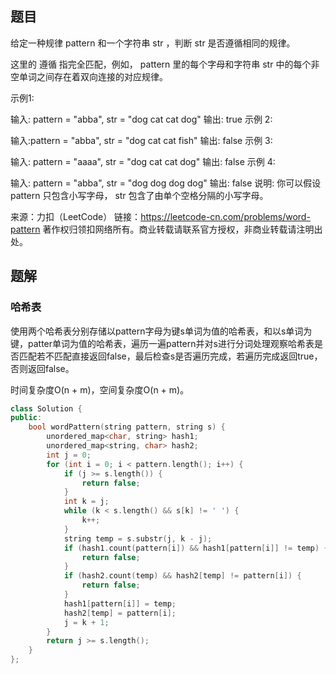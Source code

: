 ## 题目

给定一种规律 pattern 和一个字符串 str ，判断 str 是否遵循相同的规律。

这里的 遵循 指完全匹配，例如， pattern 里的每个字母和字符串 str 中的每个非空单词之间存在着双向连接的对应规律。

示例1:

输入: pattern = "abba", str = "dog cat cat dog"
输出: true
示例 2:

输入:pattern = "abba", str = "dog cat cat fish"
输出: false
示例 3:

输入: pattern = "aaaa", str = "dog cat cat dog"
输出: false
示例 4:

输入: pattern = "abba", str = "dog dog dog dog"
输出: false
说明:
你可以假设 pattern 只包含小写字母， str 包含了由单个空格分隔的小写字母。    

来源：力扣（LeetCode）
链接：https://leetcode-cn.com/problems/word-pattern
著作权归领扣网络所有。商业转载请联系官方授权，非商业转载请注明出处。

## 题解

### 哈希表

使用两个哈希表分别存储以pattern字母为键s单词为值的哈希表，和以s单词为键，patter单词为值的哈希表，遍历一遍pattern并对s进行分词处理观察哈希表是否匹配若不匹配直接返回false，最后检查s是否遍历完成，若遍历完成返回true，否则返回false。

时间复杂度O(n + m)，空间复杂度O(n + m)。

```c++
class Solution {
public:
    bool wordPattern(string pattern, string s) {
        unordered_map<char, string> hash1;
        unordered_map<string, char> hash2;
        int j = 0;
        for (int i = 0; i < pattern.length(); i++) {
            if (j >= s.length()) {
                return false;
            }
            int k = j;
            while (k < s.length() && s[k] != ' ') {
                k++;
            }
            string temp = s.substr(j, k - j);
            if (hash1.count(pattern[i]) && hash1[pattern[i]] != temp) {
                return false;
            }
            if (hash2.count(temp) && hash2[temp] != pattern[i]) {
                return false;
            }
            hash1[pattern[i]] = temp;
            hash2[temp] = pattern[i];
            j = k + 1;
        }
        return j >= s.length();
    }
};
```

